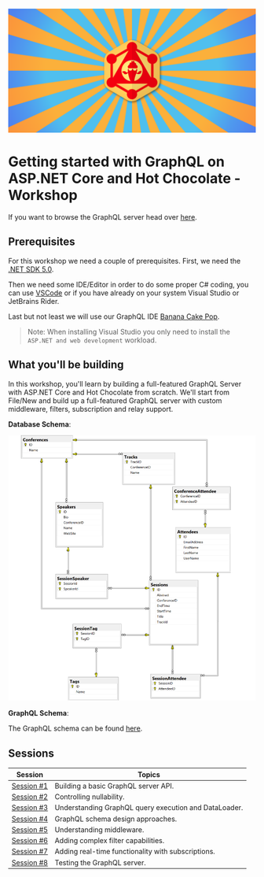 ![ChilliCream](docs/images/ChilliCream.svg)

# Getting started with GraphQL on ASP.NET Core and Hot Chocolate - Workshop

If you want to browse the GraphQL server head over [here](https://hc-conference-app.azurewebsites.net/).

## Prerequisites

For this workshop we need a couple of prerequisites. First, we need the [.NET SDK 5.0](https://dotnet.microsoft.com/download/dotnet/5.0).

Then we need some IDE/Editor in order to do some proper C# coding, you can use [VSCode](https://code.visualstudio.com/) or if you have already on your system Visual Studio or JetBrains Rider.

Last but not least we will use our GraphQL IDE [Banana Cake Pop](https://hotchocolate.io/docs/banana-cakepop).

> Note: When installing Visual Studio you only need to install the `ASP.NET and web development` workload.

## What you'll be building

In this workshop, you'll learn by building a full-featured GraphQL Server with ASP.NET Core and Hot Chocolate from scratch. We'll start from File/New and build up a full-featured GraphQL server with custom middleware, filters, subscription and relay support.

**Database Schema**:

![Database Schema Diagram](docs/images/21-conference-planner-db-diagram.png)

**GraphQL Schema**:

The GraphQL schema can be found [here](code/complete/schema.graphql).

## Sessions

| Session | Topics |
| ----- | ---- |
| [Session #1](docs/1-creating-a-graphql-server-project.md) | Building a basic GraphQL server API. |
| [Session #2](docs/2-controlling-nullability.md) | Controlling nullability.  |
| [Session #3](docs/3-understanding-dataLoader.md) | Understanding GraphQL query execution and DataLoader.  |
| [Session #4](docs/4-schema-design.md) | GraphQL schema design approaches. |
| [Session #5](docs/5-understanding-middleware.md) | Understanding middleware. |
| [Session #6](docs/6-adding-complex-filter-capabilities.md) | Adding complex filter capabilities. |
| [Session #7](docs/7-subscriptions.md) | Adding real-time functionality with subscriptions. |
| [Session #8](docs/8-testing-the-graphql-server.md) | Testing the GraphQL server. |
